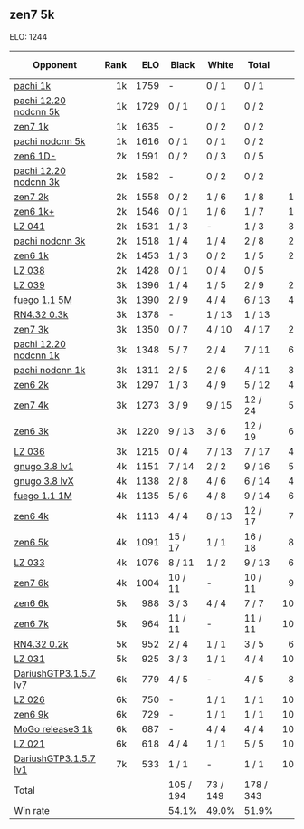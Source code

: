 ## zen7 5k ##

ELO: 1244

Opponent | Rank | ELO | Black | White | Total | Win rate
---------|-----:|----:|-------|-------|-------|-------:
[pachi 1k](pachi%201k.md) | 1k | 1759 | - | 0 / 1 | 0 / 1 | 0.0%
[pachi 12.20 nodcnn 5k](pachi%2012.20%20nodcnn%205k.md) | 1k | 1729 | 0 / 1 | 0 / 1 | 0 / 2 | 0.0%
[zen7 1k](zen7%201k.md) | 1k | 1635 | - | 0 / 2 | 0 / 2 | 0.0%
[pachi nodcnn 5k](pachi%20nodcnn%205k.md) | 1k | 1616 | 0 / 1 | 0 / 1 | 0 / 2 | 0.0%
[zen6 1D-](zen6%201D-.md) | 2k | 1591 | 0 / 2 | 0 / 3 | 0 / 5 | 0.0%
[pachi 12.20 nodcnn 3k](pachi%2012.20%20nodcnn%203k.md) | 2k | 1582 | - | 0 / 2 | 0 / 2 | 0.0%
[zen7 2k](zen7%202k.md) | 2k | 1558 | 0 / 2 | 1 / 6 | 1 / 8 | 12.5%
[zen6 1k+](zen6%201k+.md) | 2k | 1546 | 0 / 1 | 1 / 6 | 1 / 7 | 14.3%
[LZ 041](LZ%20041.md) | 2k | 1531 | 1 / 3 | - | 1 / 3 | 33.3%
[pachi nodcnn 3k](pachi%20nodcnn%203k.md) | 2k | 1518 | 1 / 4 | 1 / 4 | 2 / 8 | 25.0%
[zen6 1k](zen6%201k.md) | 2k | 1453 | 1 / 3 | 0 / 2 | 1 / 5 | 20.0%
[LZ 038](LZ%20038.md) | 2k | 1428 | 0 / 1 | 0 / 4 | 0 / 5 | 0.0%
[LZ 039](LZ%20039.md) | 3k | 1396 | 1 / 4 | 1 / 5 | 2 / 9 | 22.2%
[fuego 1.1 5M](fuego%201.1%205M.md) | 3k | 1390 | 2 / 9 | 4 / 4 | 6 / 13 | 46.2%
[RN4.32 0.3k](RN4.32%200.3k.md) | 3k | 1378 | - | 1 / 13 | 1 / 13 | 7.7%
[zen7 3k](zen7%203k.md) | 3k | 1350 | 0 / 7 | 4 / 10 | 4 / 17 | 23.5%
[pachi 12.20 nodcnn 1k](pachi%2012.20%20nodcnn%201k.md) | 3k | 1348 | 5 / 7 | 2 / 4 | 7 / 11 | 63.6%
[pachi nodcnn 1k](pachi%20nodcnn%201k.md) | 3k | 1311 | 2 / 5 | 2 / 6 | 4 / 11 | 36.4%
[zen6 2k](zen6%202k.md) | 3k | 1297 | 1 / 3 | 4 / 9 | 5 / 12 | 41.7%
[zen7 4k](zen7%204k.md) | 3k | 1273 | 3 / 9 | 9 / 15 | 12 / 24 | 50.0%
[zen6 3k](zen6%203k.md) | 3k | 1220 | 9 / 13 | 3 / 6 | 12 / 19 | 63.2%
[LZ 036](LZ%20036.md) | 3k | 1215 | 0 / 4 | 7 / 13 | 7 / 17 | 41.2%
[gnugo 3.8 lv1](gnugo%203.8%20lv1.md) | 4k | 1151 | 7 / 14 | 2 / 2 | 9 / 16 | 56.3%
[gnugo 3.8 lvX](gnugo%203.8%20lvX.md) | 4k | 1138 | 2 / 8 | 4 / 6 | 6 / 14 | 42.9%
[fuego 1.1 1M](fuego%201.1%201M.md) | 4k | 1135 | 5 / 6 | 4 / 8 | 9 / 14 | 64.3%
[zen6 4k](zen6%204k.md) | 4k | 1113 | 4 / 4 | 8 / 13 | 12 / 17 | 70.6%
[zen6 5k](zen6%205k.md) | 4k | 1091 | 15 / 17 | 1 / 1 | 16 / 18 | 88.9%
[LZ 033](LZ%20033.md) | 4k | 1076 | 8 / 11 | 1 / 2 | 9 / 13 | 69.2%
[zen7 6k](zen7%206k.md) | 4k | 1004 | 10 / 11 | - | 10 / 11 | 90.9%
[zen6 6k](zen6%206k.md) | 5k | 988 | 3 / 3 | 4 / 4 | 7 / 7 | 100.0%
[zen6 7k](zen6%207k.md) | 5k | 964 | 11 / 11 | - | 11 / 11 | 100.0%
[RN4.32 0.2k](RN4.32%200.2k.md) | 5k | 952 | 2 / 4 | 1 / 1 | 3 / 5 | 60.0%
[LZ 031](LZ%20031.md) | 5k | 925 | 3 / 3 | 1 / 1 | 4 / 4 | 100.0%
[DariushGTP3.1.5.7 lv7](DariushGTP3.1.5.7%20lv7.md) | 6k | 779 | 4 / 5 | - | 4 / 5 | 80.0%
[LZ 026](LZ%20026.md) | 6k | 750 | - | 1 / 1 | 1 / 1 | 100.0%
[zen6 9k](zen6%209k.md) | 6k | 729 | - | 1 / 1 | 1 / 1 | 100.0%
[MoGo release3 1k](MoGo%20release3%201k.md) | 6k | 687 | - | 4 / 4 | 4 / 4 | 100.0%
[LZ 021](LZ%20021.md) | 6k | 618 | 4 / 4 | 1 / 1 | 5 / 5 | 100.0%
[DariushGTP3.1.5.7 lv1](DariushGTP3.1.5.7%20lv1.md) | 7k | 533 | 1 / 1 | - | 1 / 1 | 100.0%
Total | | | 105 / 194 | 73 / 149 | 178 / 343 | 
Win rate| | | 54.1% | 49.0% | 51.9% | 
